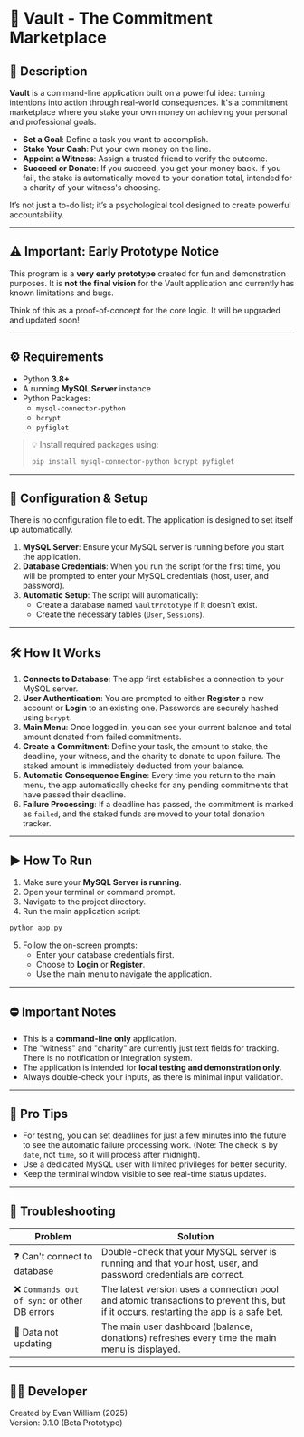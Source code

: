# 🏦 Vault - The Commitment Marketplace

## 📜 Description

**Vault** is a command-line application built on a powerful idea: turning intentions into action through real-world consequences. It's a commitment marketplace where you stake your own money on achieving your personal and professional goals.

-   **Set a Goal**: Define a task you want to accomplish.
-   **Stake Your Cash**: Put your own money on the line.
-   **Appoint a Witness**: Assign a trusted friend to verify the outcome.
-   **Succeed or Donate**: If you succeed, you get your money back. If you fail, the stake is automatically moved to your donation total, intended for a charity of your witness's choosing.

It’s not just a to-do list; it’s a psychological tool designed to create powerful accountability.

---

## ⚠️ Important: Early Prototype Notice

This program is a **very early prototype** created for fun and demonstration purposes. It is **not the final vision** for the Vault application and currently has known limitations and bugs.

Think of this as a proof-of-concept for the core logic. It will be upgraded and updated soon!

---

## ⚙️ Requirements

-   Python **3.8+**
-   A running **MySQL Server** instance
-   Python Packages:
    -   `mysql-connector-python`
    -   `bcrypt`
    -   `pyfiglet`

> 💡 Install required packages using:
> ```bash
> pip install mysql-connector-python bcrypt pyfiglet
> ```

---

## 📂 Configuration & Setup

There is no configuration file to edit. The application is designed to set itself up automatically.

1.  **MySQL Server**: Ensure your MySQL server is running before you start the application.
2.  **Database Credentials**: When you run the script for the first time, you will be prompted to enter your MySQL credentials (host, user, and password).
3.  **Automatic Setup**: The script will automatically:
    -   Create a database named `VaultPrototype` if it doesn't exist.
    -   Create the necessary tables (`User`, `Sessions`).

---

## 🛠️ How It Works

1.  **Connects to Database**: The app first establishes a connection to your MySQL server.
2.  **User Authentication**: You are prompted to either **Register** a new account or **Login** to an existing one. Passwords are securely hashed using `bcrypt`.
3.  **Main Menu**: Once logged in, you can see your current balance and total amount donated from failed commitments.
4.  **Create a Commitment**: Define your task, the amount to stake, the deadline, your witness, and the charity to donate to upon failure. The staked amount is immediately deducted from your balance.
5.  **Automatic Consequence Engine**: Every time you return to the main menu, the app automatically checks for any pending commitments that have passed their deadline.
6.  **Failure Processing**: If a deadline has passed, the commitment is marked as `failed`, and the staked funds are moved to your total donation tracker.

---

## ▶️ How To Run

1.  Make sure your **MySQL Server is running**.
2.  Open your terminal or command prompt.
3.  Navigate to the project directory.
4.  Run the main application script:

```bash
python app.py
````

5.  Follow the on-screen prompts:
      - Enter your database credentials first.
      - Choose to **Login** or **Register**.
      - Use the main menu to navigate the application.

-----

## ⛔ Important Notes

  - This is a **command-line only** application.
  - The "witness" and "charity" are currently just text fields for tracking. There is no notification or integration system.
  - The application is intended for **local testing and demonstration only**.
  - Always double-check your inputs, as there is minimal input validation.

-----

## 🧠 Pro Tips

  - For testing, you can set deadlines for just a few minutes into the future to see the automatic failure processing work. (Note: The check is by `date`, not `time`, so it will process after midnight).
  - Use a dedicated MySQL user with limited privileges for better security.
  - Keep the terminal window visible to see real-time status updates.

-----

## 🧰 Troubleshooting

| Problem                                    | Solution                                                                                                                              |
| ------------------------------------------ | ------------------------------------------------------------------------------------------------------------------------------------- |
| ❓ Can't connect to database               | Double-check that your MySQL server is running and that your host, user, and password credentials are correct.                        |
| ❌ `Commands out of sync` or other DB errors | The latest version uses a connection pool and atomic transactions to prevent this, but if it occurs, restarting the app is a safe bet. |
| 📨 Data not updating                       | The main user dashboard (balance, donations) refreshes every time the main menu is displayed.                                         |

-----

## 👨‍💻 Developer  
Created by Evan William (2025)  
Version: 0.1.0 (Beta Prototype)


